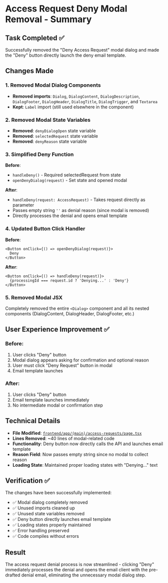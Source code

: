 # Access Request Deny Modal Removal - Summary

## Task Completed ✅
Successfully removed the "Deny Access Request" modal dialog and made the "Deny" button directly launch the deny email template.

## Changes Made

### 1. Removed Modal Dialog Components
- **Removed imports**: `Dialog`, `DialogContent`, `DialogDescription`, `DialogFooter`, `DialogHeader`, `DialogTitle`, `DialogTrigger`, and `Textarea`
- **Kept**: `Label` import (still used elsewhere in the component)

### 2. Removed Modal State Variables
- **Removed**: `denyDialogOpen` state variable
- **Removed**: `selectedRequest` state variable  
- **Removed**: `denyReason` state variable

### 3. Simplified Deny Function
**Before**: 
- `handleDeny()` - Required selectedRequest from state
- `openDenyDialog(request)` - Set state and opened modal

**After**:
- `handleDeny(request: AccessRequest)` - Takes request directly as parameter
- Passes empty string `''` as denial reason (since modal is removed)
- Directly processes the denial and opens email template

### 4. Updated Button Click Handler
**Before**:
```tsx
<Button onClick={() => openDenyDialog(request)}>
  Deny
</Button>
```

**After**:
```tsx
<Button onClick={() => handleDeny(request)}>
  {processingId === request.id ? 'Denying...' : 'Deny'}
</Button>
```

### 5. Removed Modal JSX
Completely removed the entire `<Dialog>` component and all its nested components (DialogContent, DialogHeader, DialogFooter, etc.)

## User Experience Improvement ✅

### Before:
1. User clicks "Deny" button
2. Modal dialog appears asking for confirmation and optional reason
3. User must click "Deny Request" button in modal
4. Email template launches

### After:
1. User clicks "Deny" button
2. Email template launches immediately
3. No intermediate modal or confirmation step

## Technical Details

- **File Modified**: [`frontend/app/(main)/access-requests/page.tsx`](frontend/app/(main)/access-requests/page.tsx)
- **Lines Removed**: ~40 lines of modal-related code
- **Functionality**: Deny button now directly calls the API and launches email template
- **Reason Field**: Now passes empty string since no modal to collect reason
- **Loading State**: Maintained proper loading states with "Denying..." text

## Verification ✅

The changes have been successfully implemented:
- ✅ Modal dialog completely removed
- ✅ Unused imports cleaned up
- ✅ Unused state variables removed
- ✅ Deny button directly launches email template
- ✅ Loading states properly maintained
- ✅ Error handling preserved
- ✅ Code compiles without errors

## Result

The access request denial process is now streamlined - clicking "Deny" immediately processes the denial and opens the email client with the pre-drafted denial email, eliminating the unnecessary modal dialog step.